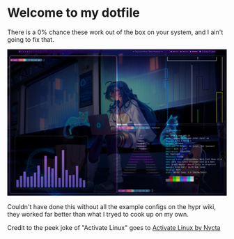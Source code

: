 # Welcome to my dotfile
There is a 0% chance these work out of the box on your system, and I ain't going to fix that.

![Unix Porn](Screenshots/image.png)

Couldn't have done this without all the example configs on the hypr wiki, they worked far better than what I tryed to cook up on my own.

Credit to the peek joke of "Activate Linux" goes to [Activate Linux by Nycta](https://github.com/Nycta-b424b3c7/eww_activate-linux)